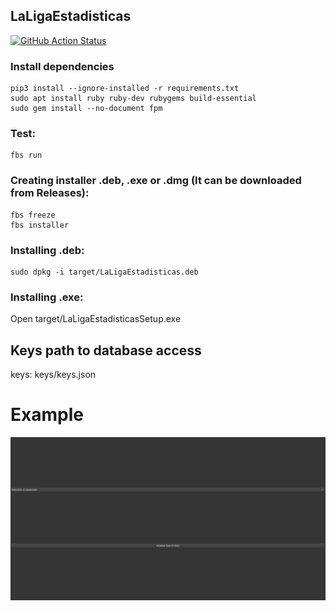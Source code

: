 ## LaLigaEstadisticas

[![GitHub Action 
Status](https://github.com/alvaro0308/LaLigaEstadisticas/actions/workflows/workflow.yaml/badge.svg)](https://github.com/alvaro0308/)

### Install dependencies
```
pip3 install --ignore-installed -r requirements.txt 
sudo apt install ruby ruby-dev rubygems build-essential
sudo gem install --no-document fpm
```

### Test:
```
fbs run
```

### Creating installer .deb, .exe or .dmg (It can be downloaded from Releases):
```
fbs freeze
fbs installer
``` 

### Installing .deb:
```
sudo dpkg -i target/LaLigaEstadisticas.deb
```

### Installing .exe:

Open target/LaLigaEstadisticasSetup.exe

## Keys path to database access

keys: keys/keys.json

# Example
![](https://github.com/alvaro0308/LaLigaEstadisticas/blob/master/src/main/resources/gif.gif)
